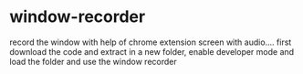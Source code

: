 # window-recorder
record the window with help of chrome extension 
screen with audio....
first download the code and extract in a new folder,
enable developer mode and load the folder and use the window recorder

